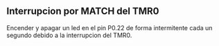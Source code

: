 ## Interrupcion por MATCH del TMR0
Encender y apagar un led en el pin P0.22 de forma intermitente cada un segundo debido a la interrupcion del TMR0.